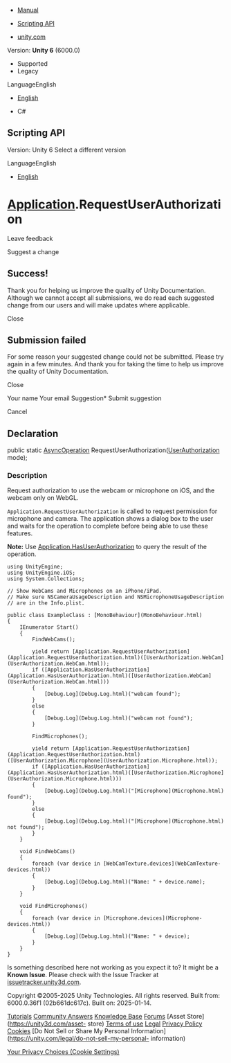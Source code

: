 [ ]()

  * [Manual](../Manual/index.html)
  * [Scripting API](../ScriptReference/index.html)

  * [unity.com](https://unity.com/)

Version: **Unity 6** (6000.0)

  * Supported
  * Legacy

LanguageEnglish

  * [English]()

  * C#

[ ](https://docs.unity3d.com)

## Scripting API

Version: Unity 6 Select a different version

LanguageEnglish

  * [English]()

#  [Application](Application.html).RequestUserAuthorization

Leave feedback

Suggest a change

## Success!

Thank you for helping us improve the quality of Unity Documentation. Although
we cannot accept all submissions, we do read each suggested change from our
users and will make updates where applicable.

Close

## Submission failed

For some reason your suggested change could not be submitted. Please <a>try
again</a> in a few minutes. And thank you for taking the time to help us
improve the quality of Unity Documentation.

Close

Your name Your email Suggestion* Submit suggestion

Cancel

[ ]()

## Declaration

public static [AsyncOperation](AsyncOperation.html)
RequestUserAuthorization([UserAuthorization](UserAuthorization.html) mode);

### Description

Request authorization to use the webcam or microphone on iOS, and the webcam
only on WebGL.

`Application.RequestUserAuthorization` is called to request permission for
microphone and camera. The application shows a dialog box to the user and
waits for the operation to complete before being able to use these features.  
  
**Note:** Use
[Application.HasUserAuthorization](Application.HasUserAuthorization.html) to
query the result of the operation.

    
    
    using UnityEngine;
    using UnityEngine.iOS;
    using System.Collections;  
      
    // Show WebCams and Microphones on an iPhone/iPad.
    // Make sure NSCameraUsageDescription and NSMicrophoneUsageDescription
    // are in the Info.plist.  
      
    public class ExampleClass : [MonoBehaviour](MonoBehaviour.html)
    {
        IEnumerator Start()
        {
            FindWebCams();  
      
            yield return [Application.RequestUserAuthorization](Application.RequestUserAuthorization.html)([UserAuthorization.WebCam](UserAuthorization.WebCam.html));
            if ([Application.HasUserAuthorization](Application.HasUserAuthorization.html)([UserAuthorization.WebCam](UserAuthorization.WebCam.html)))
            {
                [Debug.Log](Debug.Log.html)("webcam found");
            }
            else
            {
                [Debug.Log](Debug.Log.html)("webcam not found");
            }  
      
            FindMicrophones();  
      
            yield return [Application.RequestUserAuthorization](Application.RequestUserAuthorization.html)([UserAuthorization.Microphone](UserAuthorization.Microphone.html));
            if ([Application.HasUserAuthorization](Application.HasUserAuthorization.html)([UserAuthorization.Microphone](UserAuthorization.Microphone.html)))
            {
                [Debug.Log](Debug.Log.html)("[Microphone](Microphone.html) found");
            }
            else
            {
                [Debug.Log](Debug.Log.html)("[Microphone](Microphone.html) not found");
            }
        }  
      
        void FindWebCams()
        {
            foreach (var device in [WebCamTexture.devices](WebCamTexture-devices.html))
            {
                [Debug.Log](Debug.Log.html)("Name: " + device.name);
            }
        }  
      
        void FindMicrophones()
        {
            foreach (var device in [Microphone.devices](Microphone-devices.html))
            {
                [Debug.Log](Debug.Log.html)("Name: " + device);
            }
        }
    }
    

Is something described here not working as you expect it to? It might be a
**Known Issue**. Please check with the Issue Tracker at
[issuetracker.unity3d.com](https://issuetracker.unity3d.com).

Copyright ©2005-2025 Unity Technologies. All rights reserved. Built from:
6000.0.36f1 (02b661dc617c). Built on: 2025-01-14.

[Tutorials](https://unity3d.com/learn) [Community
Answers](https://answers.unity3d.com) [Knowledge
Base](https://support.unity3d.com/hc/en-us)
[Forums](https://forum.unity3d.com) [Asset Store](https://unity3d.com/asset-
store) [Terms of use](https://docs.unity3d.com/Manual/TermsOfUse.html)
[Legal](https://unity.com/legal) [Privacy
Policy](https://unity.com/legal/privacy-policy)
[Cookies](https://unity.com/legal/cookie-policy) [Do Not Sell or Share My
Personal Information](https://unity.com/legal/do-not-sell-my-personal-
information)

[Your Privacy Choices (Cookie Settings)](javascript:void\(0\);)

